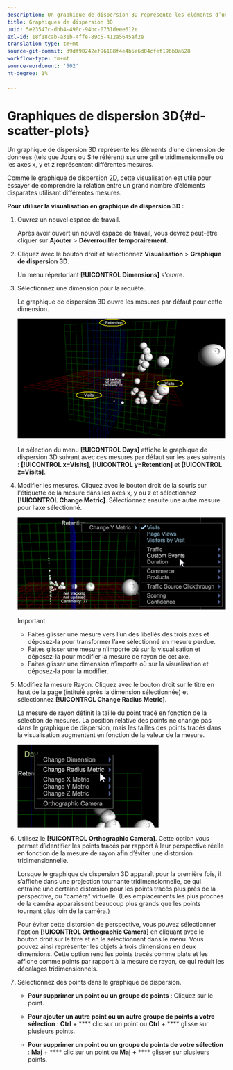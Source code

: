```yaml
---
description: Un graphique de dispersion 3D représente les éléments d’une dimension de données (tels que Jours ou Site référent) sur une grille tridimensionnelle où les axes x, y et z représentent différentes mesures.
title: Graphiques de dispersion 3D
uuid: 5e23547c-dbb4-490c-94bc-0731deee612e
exl-id: 18f18cab-a31b-4ffe-89c5-412a5645af2e
translation-type: tm+mt
source-git-commit: d9df90242ef96188f4e4b5e6d04cfef196b0a628
workflow-type: tm+mt
source-wordcount: '502'
ht-degree: 1%

---
```


# Graphiques de dispersion 3D{#d-scatter-plots}

Un graphique de dispersion 3D représente les éléments d’une dimension de données (tels que Jours ou Site référent) sur une grille tridimensionnelle où les axes x, y et z représentent différentes mesures.

Comme le graphique de dispersion [2D](https://docs.adobe.com/content/help/en/data-workbench/using/client/t-open-ins.html#Scatter_Plots), cette visualisation est utile pour essayer de comprendre la relation entre un grand nombre d’éléments disparates utilisant différentes mesures.

**Pour utiliser la visualisation en graphique de dispersion 3D :**

1. Ouvrez un nouvel espace de travail.

   Après avoir ouvert un nouvel espace de travail, vous devrez peut-être cliquer sur **Ajouter** > **Déverrouiller temporairement**.
1. Cliquez avec le bouton droit et sélectionnez **Visualisation** > **Graphique de dispersion 3D**.

   Un menu répertoriant **[!UICONTROL Dimensions]** s&#39;ouvre.

1. Sélectionnez une dimension pour la requête.

   Le graphique de dispersion 3D ouvre les mesures par défaut pour cette dimension.

   ![](assets/3D_main.png)

   La sélection du menu **[!UICONTROL Days]** affiche le graphique de dispersion 3D suivant avec ces mesures par défaut sur les axes suivants : **[!UICONTROL x=Visits]**, **[!UICONTROL y=Retention]** et **[!UICONTROL z=Visits]**.

1. Modifier les mesures. Cliquez avec le bouton droit de la souris sur l&#39;étiquette de la mesure dans les axes x, y ou z et sélectionnez **[!UICONTROL Change Metric]**. Sélectionnez ensuite une autre mesure pour l’axe sélectionné.

   ![](assets/3D_change.png)

   >[!IMPORTANT]
   >
   >
   >    
   >    
   >    * Faites glisser une mesure vers l’un des libellés des trois axes et déposez-la pour transformer l’axe sélectionné en mesure perdue.
   >    * Faites glisser une mesure n’importe où sur la visualisation et déposez-la pour modifier la mesure de rayon de cet axe.
   >    * Faites glisser une dimension n’importe où sur la visualisation et déposez-la pour la modifier.


1. Modifiez la mesure Rayon. Cliquez avec le bouton droit sur le titre en haut de la page (intitulé après la dimension sélectionnée) et sélectionnez **[!UICONTROL Change Radius Metric]**.

   La mesure de rayon définit la taille du point tracé en fonction de la sélection de mesures. La position relative des points ne change pas dans le graphique de dispersion, mais les tailles des points tracés dans la visualisation augmentent en fonction de la valeur de la mesure.

   ![](assets/3D_change_radius.png)

1. Utilisez le **[!UICONTROL Orthographic Camera]**. Cette option vous permet d’identifier les points tracés par rapport à leur perspective réelle en fonction de la mesure de rayon afin d’éviter une distorsion tridimensionnelle.

   Lorsque le graphique de dispersion 3D apparaît pour la première fois, il s’affiche dans une projection tournante tridimensionnelle, ce qui entraîne une certaine distorsion pour les points tracés plus près de la perspective, ou &quot;caméra&quot; virtuelle. (Les emplacements les plus proches de la caméra apparaissent beaucoup plus grands que les points tournant plus loin de la caméra.)

   Pour éviter cette distorsion de perspective, vous pouvez sélectionner l&#39;option **[!UICONTROL Orthographic Camera]** en cliquant avec le bouton droit sur le titre et en le sélectionnant dans le menu. Vous pouvez ainsi représenter les objets à trois dimensions en deux dimensions. Cette option rend les points tracés comme plats et les affiche comme points par rapport à la mesure de rayon, ce qui réduit les décalages tridimensionnels.

1. Sélectionnez des points dans le graphique de dispersion.

   * **Pour supprimer un point ou un groupe de points** : Cliquez sur le point.
   * **Pour ajouter un autre point ou un autre groupe de points à votre sélection** :  **Ctrl** +  **** clic sur un point ou  **Ctrl** +  **** glisse sur plusieurs points.

   * **Pour supprimer un point ou un groupe de points de votre sélection** :  **Maj** + **** clic sur un point ou  **Maj** **+** **** glisser sur plusieurs points.

<!-- <a id="section_9C30F9799F1440F09278327002E6B47A"></a> -->
